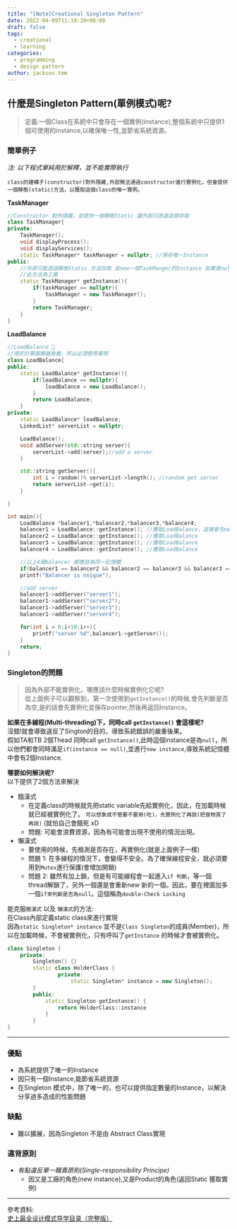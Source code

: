 ```yaml
---
title: "[Note]Creational Singleton Pattern"
date: 2022-04-09T11:19:39+08:00
draft: false
tags:
  - creational
  - learning
categories:
  - programming
  - design pattern
author: jackson.tmm
---
```



## 什麼是Singleton Pattern(單例模式)呢?
> 定義:一個Class在系統中只會存在一個實例(instance),整個系統中只提供1個可使用的instance,以確保唯一性,並節省系統資源。

### 簡單例子 
*注: 以下程式單純用於解釋，並不能實際執行*  
```
class的建構子(constructor)對外隱藏,外部無法通過constructor進行實例化，但會提供一個靜態(static)方法，以獲取這個class的唯一實例。
```
**TaskManager**
```c++
//Constructor 對外隱藏，並提供一個靜態Static 讓外部只透過這個存取
class TaskManager{
private:
	TaskManager();
	void displayProcess();
	void displayServices();
	static TaskManager* taskManager = nullptr; //保存唯一Instance
public:
	//外部只能透過靜態Static 方法存取 並new一個TaskManger的Instance 如果是null的
	//此方法為工廠
	static TaskManager* getInstance(){
        if(taskManager == nullptr){
            taskManager = new TaskManager();
        }
        return TaskManager;
    }
}
```
**LoadBalance**
```c++
//LoadBalance 🌰
//用於計算服務器負載，所以必須使用單例
class LoadBalance{
public:
	static LoadBalance* getInstance(){
        if(loadBalance == nullptr){
            loadBalance = new LoadBalance();
        }
        return LoadBalance;
    }
private:
	static LoadBalance* loadBalance;
	LinkedList* serverList = nullptr;

	LoadBalance();
	void addServer(std::string server){
        serverList->add(server);//add a server
    }

	std::string getServer(){
        int i = random()% serverList->length(); //random get server
        return serverList->get(i);
    }

}

int main(){
    LoadBalance *balancer1,*balancer2,*balancer3,*balancer4;
    balancer1 = LoadBalance::getInstance(); //獲取LoadBalance，這裡會先new 再return
    balancer2 = LoadBalance::getInstance(); //獲取LoadBalance
    balancer3 = LoadBalance::getInstance(); //獲取LoadBalance
    balancer4 = LoadBalance::getInstance(); //獲取LoadBalance

    //以上4個balancer 都應該為同一記憶體
    if(balancer1 == balancer2 && balancer2 == balancer3 && balancer3 == balancer4)
    printf("Balancer is nnique");

    //add server
    balancer1->addServer("server1");
    balancer1->addServer("server2");
    balancer1->addServer("server3");
    balancer1->addServer("server4");

    for(int i = 0;i<10;i++){
        printf("server %d",balancer1->getServer());
    }
    return;
}
```
### Singleton的問題
> 因為外部不能實例化，哪應該什麼時候實例化它呢?  
> 從上面例子可以觀察到，第一次使用到`getInstance()`的時候,會先判斷是否為空,是的話會先實例化並保存pointer,然後再返回Instance。

**如果在多線程(Multi-threading)下，同時call `getInstance()` 會這樣呢?**  
沒錯!就會導致違反了Sington的目的，導致系統錯誤的嚴重後果。  
假如TA和TB 2個Thead 同時call `getInstance()`,此時這個instance是為`null`，所以他們都會同時滿足`if(instance == null)`,並進行`new instance`,導致系統記憶體中會有2個Instance.

**哪要如何解決呢?**  
以下提供了2個方法來解決
* 餓漢式
  * 在定義class的時候就先把static variable先給實例化，因此，在加載時候就已經被實例化了。 `可以想象成不管要不要用(吃)，先實例化了再說(把食物買了再說)` (就怕自己會餓死 xD
  * 問題: 可能會浪費資源，因為有可能會出現不使用的情況出現。
* 懶漢式
  * 要使用的時候，先檢測是否存在，再實例化(就是上面例子一樣)
  * 問題 1: 在多線程的情況下，會變得不安全。為了確保線程安全，就必須要用到`Mutex`進行保護(會增加開銷)
  * 問題 2: 雖然有加上鎖，但是有可能線程會一起進入`if 判斷`，等一個thread解鎖了，另外一個還是會重新new 新的一個。因此，要在裡面加多一個`if來判斷是否為null`。這個稱為`double-Check Locking`

能克服`餓漢式` 以及 `懶漢式`的方法:  
在Class內部定義static class來進行實現  
因為`static Singleton* instance` 並不是`Class Singleton`的成員(Member)，所以在加載時候，不會被實例化，只有呼叫了`getInstance` 的時候才會被實例化。
```c++
class Singleton {
    private:
		Singleton() {}
        static class HolderClass {
                private:
                    static Singleton* instance = new Singleton();
        }
        public:
            static Singleton getInstance() {
                return HolderClass::instance
            }
        }
}   
```

---
### 優點
* 為系統提供了唯一的Instance
* 因只有一個Instance,能節省系統資源
* 在Singleton 模式中，除了唯一的，也可以提供指定數量的Instance，以解決分享過多造成的性能問題

### 缺點
* 難以擴展，因為Singleton 不是由 Abstract Class實現

### 違背原則
* *有點違反單一職責原則(Single-responsibility Principe)*
  * 因又是工廠的角色(new instance),又是Product的角色(返回Static 獲取實例)

---
參考資料:  
[史上最全设计模式导学目录（完整版）](https://blog.csdn.net/LoveLion/article/details/17517213)